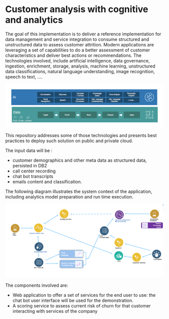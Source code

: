 # Customer analysis with cognitive and analytics
The goal of this implementation is to deliver a reference implementation for data management and service integration to consume structured and unstructured data to assess customer attrition.
Modern applications are leveraging a set of capabilities to do a better assessment of customer characteristics and deliver best actions or recommendations. The technologies involved, include artificial intelligence, data governance, ingestion, enrichment, storage, analysis, machine learning, unstructured data classifications, natural language understanding, image recognition, speech to text, ....

![](docs/cognitive-data-capabilities.png)

This repository addresses some of those technologies and presents best practices to deploy such solution on public and private cloud.

The input data will be :
- customer demographics and other meta data as structured data, persisted in DB2
- call center recording
- chat bot transcripts
- emails content and classification.

The following diagram illustrates the system context of the application, including analytics model preparation and run time execution.

![](docs/syst-ctx.png)

The components involved are:
* Web application to offer a set of services for the end user to use: the chat bot user interface will be used for the demonstration.
* A scoring service to assess current risk of churn for that customer interacting with services of the company

